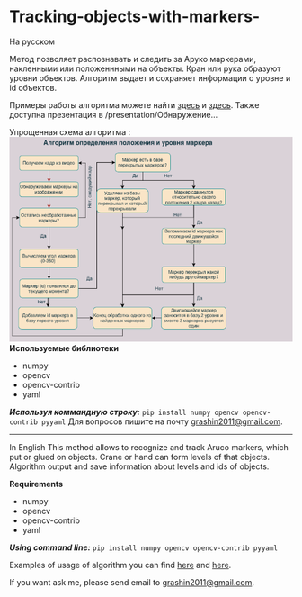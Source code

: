 # Tracking-objects-with-markers-
На русском

Метод позволяет распознавать и следить за Аруко маркерами, накленными или положеннными на объекты. Кран или рука образуют уровни объектов. Алгоритм выдает и сохраняет информации о уровне и id объектов.

Примеры работы алгоритма можете найти [здесь](https://youtu.be/GdajITbD1WE "youtube.com") и [здесь](https://youtu.be/tbHNjRkJfwg "youtube.com").
Также доступна презентация в /presentation/Обнаружение...

Упрощенная схема алгоритма :
![image](/presentation/scheme.png)
 **Используемые библиотеки**
* numpy 
* opencv
* opencv-contrib
* yaml

***Используя коммандную строку:***
`pip install numpy opencv opencv-contrib pyyaml`
Для вопросов пишите на почту <grashin2011@gmail.com>.



---

In English
This method allows to recognize and track Aruco markers, which put or glued on objects. Crane or hand can form levels of that objects. Algorithm output and save information about levels and ids of objects.  

**Requirements**
* numpy 
* opencv
* opencv-contrib
* yaml

***Using command line:***
`pip install numpy opencv opencv-contrib pyyaml`

Examples of usage of algorithm you can find [here](https://youtu.be/GdajITbD1WE "youtube.com") and [here](https://youtu.be/tbHNjRkJfwg "youtube.com").

If you want ask me, please send email to <grashin2011@gmail.com>.
